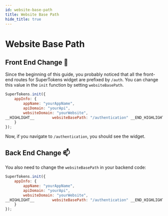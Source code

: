 ```yaml
---
id: website-base-path
title: Website Base Path
hide_title: true
---
```


# Website Base Path
## Front End Change 🚪

Since the beginning of this guide, you probably noticed that all the front-end routes for SuperTokens widget are prefixed by `/auth`. You can change this value in the `init` function by setting `websiteBasePath`.

<!--DOCUSAURUS_CODE_TABS-->
<!--ReactJS--> 
```js
SuperTokens.init({
    appInfo: {
        appName: "yourAppName",
        apiDomain: "yourApi",
        websiteDomain: "yourWebsite",
__HIGHLIGHT__        websiteBasePath: "/authentication" __END_HIGHLIGHT__
    }
});
```
<!--END_DOCUSAURUS_CODE_TABS-->

Now, if you navigate to `/authentication`, you should see the widget.


## Back End Change 📫

You also need to change the `websiteBasePath` in your backend code:

<!--DOCUSAURUS_CODE_TABS-->
<!--NodeJS--> 
```js
SuperTokens.init({
    appInfo: {
        appName: "yourAppName",
        apiDomain: "yourApi",
        websiteDomain: "yourWebsite",
__HIGHLIGHT__        websiteBasePath: "/authentication" __END_HIGHLIGHT__
    }
});
```
<!--END_DOCUSAURUS_CODE_TABS-->